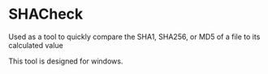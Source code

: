 # SHACheck
Used as a tool to quickly compare the SHA1, SHA256, or MD5 of a file to its calculated value

This tool is designed for windows.
